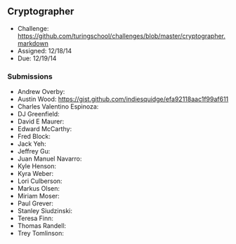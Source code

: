 ## Cryptographer

* Challenge: https://github.com/turingschool/challenges/blob/master/cryptographer.markdown
* Assigned: 12/18/14
* Due: 12/19/14

### Submissions

* Andrew Overby:
* Austin Wood: https://gist.github.com/indiesquidge/efa92118aac1f99af611
* Charles Valentino Espinoza:
* DJ Greenfield:
* David E Maurer:
* Edward McCarthy:
* Fred Block:
* Jack Yeh:
* Jeffrey Gu:
* Juan Manuel Navarro:
* Kyle Henson:
* Kyra Weber:
* Lori Culberson:
* Markus Olsen:
* Miriam Moser:  
* Paul Grever:
* Stanley Siudzinski:
* Teresa Finn:
* Thomas Randell:
* Trey Tomlinson:
